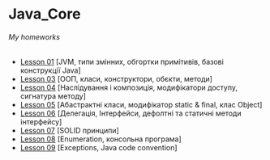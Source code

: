 # Java_Core
<h6>My homeworks</h6>
<ul>
    <li>
        <a href="https://github.com/olegnakhod/Java_Core_Lesson/tree/lesson/Lesson%2001/src/academy/lgs">Lesson 01</a> [JVM, типи змінних, обгортки примітивів, базові конструкції Java]</li>
    <li>
        <a href="https://github.com/olegnakhod/Java_Core_Lesson/tree/lesson/Lesson%2003/src/academy/lgs">Lesson 03</a> [ООП, класи, конструктори, обєкти, методи]</li>
    <li>
        <a href="https://github.com/olegnakhod/Java_Core_Lesson/tree/lesson/Lesson%2004/src/academy/lgs">Lesson 04</a> [Наслідування і композиція, модифікатори доступу, сигнатура методу]</li>
    <li>
        <a href="https://github.com/olegnakhod/Java_Core_Lesson/tree/lesson/Lesson%2005/src/academy/lgs">Lesson 05</a> [Абастрактні класи, модифікатор static & final, клас Object]</li>
    <li>
        <a href="https://github.com/olegnakhod/Java_Core_Lesson/tree/lesson/Lesson%2006/src/academy/lgs">Lesson 06</a> [Делегація, Інтерфейси, дефолтні та статичні методи інтерфейсу]</li>
    <li>
        <a href="https://github.com/olegnakhod/Java_Core_Lesson/tree/lesson/Lesson%2007/src/academy/lgs">Lesson 07</a> [SOLID принципи]</li>
    <li>
        <a href="https://github.com/olegnakhod/Java_Core_Lesson/tree/lesson/Lesson%2008/src/academy/lgs">Lesson 08</a> [Enumeration, консольна програма]</li>
    <li>
        <a href="https://github.com/olegnakhod/Java_Core_Lesson/tree/lesson/Lesson%2009/src/academy/lgs">Lesson 09</a> [Exceptions, Java code convention]</li>
</ul>


      



